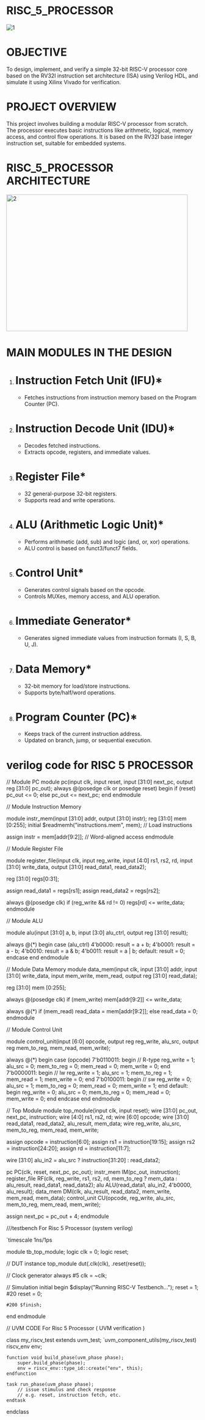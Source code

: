 # RISC_5_PROCESSOR

![1](https://github.com/user-attachments/assets/cca0d359-4075-41c6-9ac5-ecc449283aed)

# OBJECTIVE


To design, implement, and verify a simple 32-bit RISC-V processor core based on the RV32I instruction set architecture (ISA) using Verilog HDL, and simulate it using Xilinx Vivado for verification.


# PROJECT OVERVIEW

This project involves building a modular RISC-V processor from scratch. The processor executes basic instructions like arithmetic, logical, memory access, and control flow operations. It is based on the RV32I base integer instruction set, suitable for embedded systems.

# RISC_5_PROCESSOR ARCHITECTURE
<img width="475" height="358" alt="2" src="https://github.com/user-attachments/assets/ba7600e1-9b2f-4ed3-9510-8eba0907f7a1" />



# MAIN MODULES IN THE DESIGN 


1. # Instruction Fetch Unit (IFU)*

   * Fetches instructions from instruction memory based on the Program Counter (PC).

2. # Instruction Decode Unit (IDU)*

   * Decodes fetched instructions.
   * Extracts opcode, registers, and immediate values.

3. # Register File*

   * 32 general-purpose 32-bit registers.
   * Supports read and write operations.

4. # ALU (Arithmetic Logic Unit)*

   * Performs arithmetic (add, sub) and logic (and, or, xor) operations.
   * ALU control is based on funct3/funct7 fields.

5. # Control Unit*

   * Generates control signals based on the opcode.
   * Controls MUXes, memory access, and ALU operation.

6. # Immediate Generator*

   * Generates signed immediate values from instruction formats (I, S, B, U, J).

7. # Data Memory*

   * 32-bit memory for load/store instructions.
   * Supports byte/half/word operations.

8. # Program Counter (PC)*

   * Keeps track of the current instruction address.
   * Updated on branch, jump, or sequential execution.
  



# verilog code for RISC 5 PROCESSOR

// Module PC
module pc(input clk, input reset, input [31:0] next_pc, output reg [31:0] pc_out);
  always @(posedge clk or posedge reset) begin
    if (reset)
      pc_out <= 0;
    else
      pc_out <= next_pc;
  end
endmodule


// Module Instruction Memory

module instr_mem(input [31:0] addr, output [31:0] instr);
  reg [31:0] mem [0:255];
  initial $readmemh("instructions.mem", mem); // Load instructions

  assign instr = mem[addr[9:2]]; // Word-aligned access
endmodule



// Module Register File

module register_file(input clk, input reg_write,
                     input [4:0] rs1, rs2, rd,
                     input [31:0] write_data,
                     output [31:0] read_data1, read_data2);

  reg [31:0] regs[0:31];

  assign read_data1 = regs[rs1];
  assign read_data2 = regs[rs2];

  always @(posedge clk)
    if (reg_write && rd != 0)
      regs[rd] <= write_data;
endmodule


// Module ALU

module alu(input [31:0] a, b,
           input [3:0] alu_ctrl,
           output reg [31:0] result);

  always @(*) begin
    case (alu_ctrl)
      4'b0000: result = a + b;
      4'b0001: result = a - b;
      4'b0010: result = a & b;
      4'b0011: result = a | b;
      default: result = 0;
    endcase
  end
endmodule

// Module Data Memory
module data_mem(input clk,
                input [31:0] addr,
                input [31:0] write_data,
                input mem_write, mem_read,
                output reg [31:0] read_data);

  reg [31:0] mem [0:255];

  always @(posedge clk)
    if (mem_write)
      mem[addr[9:2]] <= write_data;

  always @(*)
    if (mem_read)
      read_data = mem[addr[9:2]];
    else
      read_data = 0;
endmodule


// Module Control Unit

module control_unit(input [6:0] opcode,
                    output reg reg_write, alu_src,
                    output reg mem_to_reg, mem_read, mem_write);

  always @(*) begin
    case (opcode)
      7'b0110011: begin // R-type
        reg_write = 1; alu_src = 0;
        mem_to_reg = 0; mem_read = 0; mem_write = 0;
      end
      7'b0000011: begin // lw
        reg_write = 1; alu_src = 1;
        mem_to_reg = 1; mem_read = 1; mem_write = 0;
      end
      7'b0100011: begin // sw
        reg_write = 0; alu_src = 1;
        mem_to_reg = 0; mem_read = 0; mem_write = 1;
      end
      default: begin
        reg_write = 0; alu_src = 0;
        mem_to_reg = 0; mem_read = 0; mem_write = 0;
      end
    endcase
  end
endmodule


// Top Module
module top_module(input clk, input reset);
  wire [31:0] pc_out, next_pc, instruction;
  wire [4:0] rs1, rs2, rd;
  wire [6:0] opcode;
  wire [31:0] read_data1, read_data2, alu_result, mem_data;
  wire reg_write, alu_src, mem_to_reg, mem_read, mem_write;

  assign opcode = instruction[6:0];
  assign rs1 = instruction[19:15];
  assign rs2 = instruction[24:20];
  assign rd = instruction[11:7];

  wire [31:0] alu_in2 = alu_src ? instruction[31:20] : read_data2;

  pc PC(clk, reset, next_pc, pc_out);
  instr_mem IM(pc_out, instruction);
  register_file RF(clk, reg_write, rs1, rs2, rd,
                   mem_to_reg ? mem_data : alu_result,
                   read_data1, read_data2);
  alu ALU(read_data1, alu_in2, 4'b0000, alu_result);
  data_mem DM(clk, alu_result, read_data2, mem_write, mem_read, mem_data);
  control_unit CU(opcode, reg_write, alu_src, mem_to_reg, mem_read, mem_write);

  assign next_pc = pc_out + 4;
endmodule




///testbench For Risc 5 Processor (system verilog)


`timescale 1ns/1ps

module tb_top_module;
  logic clk = 0;
  logic reset;

  // DUT instance
  top_module dut(.clk(clk), .reset(reset));

  // Clock generator
  always #5 clk = ~clk;

  // Simulation
  initial begin
    $display("Running RISC-V Testbench...");
    reset = 1;
    #20 reset = 0;

    #200 $finish;
  end
endmodule


// UVM CODE For Risc 5 Processor ( UVM verification )

class my_riscv_test extends uvm_test;
    `uvm_component_utils(my_riscv_test)
    riscv_env env;

    function void build_phase(uvm_phase phase);
        super.build_phase(phase);
        env = riscv_env::type_id::create("env", this);
    endfunction

    task run_phase(uvm_phase phase);
        // issue stimulus and check response
        // e.g. reset, instruction fetch, etc.
    endtask
endclass


